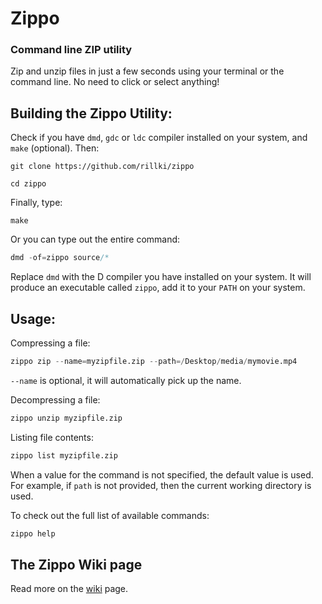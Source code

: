 # Zippo

### Command line ZIP utility

Zip and unzip files in just a few seconds using your terminal or the command line. No need to click or select anything! 

## Building the Zippo Utility:
Check if you have `dmd`, `gdc` or `ldc` compiler installed on your system, and `make` (optional). Then: 
```
git clone https://github.com/rillki/zippo
``` 
```
cd zippo
```
Finally, type: 
```
make
```

Or you can type out the entire command:
```D
dmd -of=zippo source/*
```

Replace `dmd` with the D compiler you have installed on your system. It will produce an executable called `zippo`, add it to your `PATH` on your system.

## Usage:

Compressing a file:
```D
zippo zip --name=myzipfile.zip --path=/Desktop/media/mymovie.mp4
```
`--name` is optional, it will automatically pick up the name.

Decompressing a file:
```D
zippo unzip myzipfile.zip
```

Listing file contents:
```D
zippo list myzipfile.zip
```

When a value for the command is not specified, the default value is used. For example, if `path` is not provided, then the current working directory is used.

To check out the full list of available commands:
```D
zippo help
```

## The Zippo Wiki page
Read more on the [wiki](https://github.com/rillk500/zippo/wiki) page.



